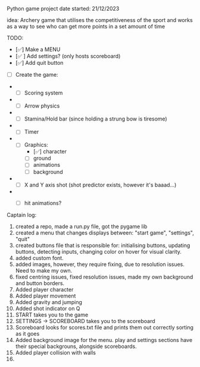 Python game project
date started: 21/12/2023


idea:
Archery game that utilises the competitiveness of the sport and works as a way to see who can get more points in a set amount of time




TODO:
- [✅] Make a MENU
- [✅ ] Add settings? (only hosts scoreboard)
- [✅] Add quit button
- [ ] Create the game:
- - [ ] Scoring system
- - [ ] Arrow physics
- - [ ] Stamina/Hold bar (since holding a strung bow is tiresome)
- - [ ] Timer
- - [ ] Graphics:
    - [✅] character 
    - [ ] ground
    - [ ] animations
    - [ ] background
- - [ ] X and Y axis shot (shot predictor exists, however it's baaad...)
- - [ ] hit animations?









Captain log:
1. created a repo, made a run.py file, got the pygame lib
2. created a menu that changes displays between: "start game", "settings", "quit"
3. created buttons file that is responsible for: initialising buttons, updating buttons, detecting inputs, changing color on hover for visual clarity.
4. added custom font.
5. added images, however, they require fixing, due to resolution issues. Need to make my own.
6. fixed centring issues, fixed resolution issues, made my own background and button borders.
7. Added player character
8. Added player movement
9. Added gravity and jumping
10. Added shot indicator on Q
11. START takes you to the game
12. SETTINGS -> SCOREBOARD takes you to the scoreboard
13. Scoreboard looks for scores.txt file and prints them out correctly sorting as it goes
14. Added background image for the menu. play and settings sections have their special backgrouns, alongside scoreboards.
15. Added player collision with walls
16. 
